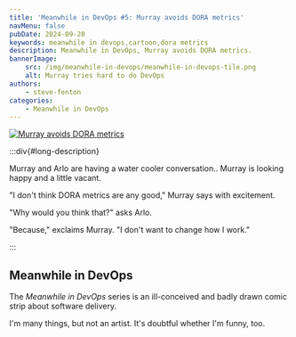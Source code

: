```yaml
---
title: 'Meanwhile in DevOps #5: Murray avoids DORA metrics'
navMenu: false
pubDate: 2024-09-20
keywords: meanwhile in devops,cartoon,dora metrics
description: Meanwhile in DevOps, Murray avoids DORA metrics.
bannerImage:
    src: /img/meanwhile-in-devops/meanwhile-in-devops-tile.png
    alt: Murray tries hard to do DevOps
authors:
    - steve-fenton
categories:
    - Meanwhile in DevOps
---
```


<a href="#long-description">
<img src="/img/meanwhile-in-devops/meanwhile-in-devops-0005.png" alt="Murray avoids DORA metrics" />
</a>

:::div{#long-description}

Murray and Arlo are having a water cooler conversation.. Murray is looking happy and a little vacant.

"I don't think DORA metrics are any good," Murray says with excitement.

"Why would you think that?" asks Arlo.

"Because," exclaims Murray. "I don't want to change how I work."

:::

## Meanwhile in DevOps

The *Meanwhile in DevOps* series is an ill-conceived and badly drawn comic strip about software delivery.

I'm many things, but not an artist. It's doubtful whether I'm funny, too.